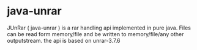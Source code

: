 # java-unrar

JUnRar ( java-unrar ) is a rar handling api implemented in pure java. Files can be read form memory/file and be written to memory/file/any other outputstream. the api is based on unrar-3.7.6
